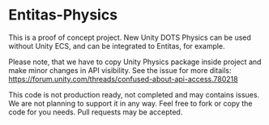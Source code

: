# Entitas-Physics
 
This is a proof of concept project. New Unity DOTS Physics can be used without Unity ECS, and can be integrated to Entitas, for example.

Please note, that we have to copy Unity Physics package inside project and make minor changes in API visibility. See the issue for more ditails: https://forum.unity.com/threads/confused-about-api-access.780218

This code is not production ready, not completed and may contains issues. We are not planning to support it in any way.
Feel free to fork or copy the code for you needs.
Pull requests may be accepted.